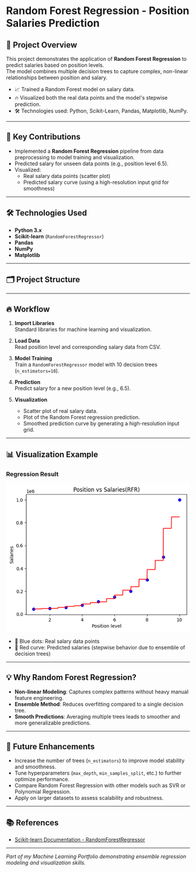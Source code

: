 # Random Forest Regression - Position Salaries Prediction

## 📌 Project Overview

This project demonstrates the application of **Random Forest Regression** to predict salaries based on position levels.  
The model combines multiple decision trees to capture complex, non-linear relationships between position and salary.

- 📈 Trained a Random Forest model on salary data.
- 🔥 Visualized both the real data points and the model's stepwise prediction.
- 🛠️ Technologies used: Python, Scikit-Learn, Pandas, Matplotlib, NumPy.

---

## 🎯 Key Contributions

- Implemented a **Random Forest Regression** pipeline from data preprocessing to model training and visualization.
- Predicted salary for unseen data points (e.g., position level 6.5).
- Visualized:
  - Real salary data points (scatter plot)
  - Predicted salary curve (using a high-resolution input grid for smoothness)

---

## 🛠️ Technologies Used

- **Python 3.x**
- **Scikit-learn** (`RandomForestRegressor`)
- **Pandas**
- **NumPy**
- **Matplotlib**

---

## 🗂️ Project Structure


---

## 🔥 Workflow

1. **Import Libraries**  
   Standard libraries for machine learning and visualization.

2. **Load Data**  
   Read position level and corresponding salary data from CSV.

3. **Model Training**  
   Train a `RandomForestRegressor` model with 10 decision trees (`n_estimators=10`).

4. **Prediction**  
   Predict salary for a new position level (e.g., 6.5).

5. **Visualization**  
   - Scatter plot of real salary data.
   - Plot of the Random Forest regression prediction.
   - Smoothed prediction curve by generating a high-resolution input grid.

---

## 📊 Visualization Example

### Regression Result

<p align="center">
  <img src="PositionvsSalaries.png" alt="Random Forest Regression Visualization" width="600"/>
</p>

- 🔵 Blue dots: Real salary data points
- 🔴 Red curve: Predicted salaries (stepwise behavior due to ensemble of decision trees)

---

## 💡 Why Random Forest Regression?

- **Non-linear Modeling**: Captures complex patterns without heavy manual feature engineering.
- **Ensemble Method**: Reduces overfitting compared to a single decision tree.
- **Smooth Predictions**: Averaging multiple trees leads to smoother and more generalizable predictions.

---

## 🚀 Future Enhancements

- Increase the number of trees (`n_estimators`) to improve model stability and smoothness.
- Tune hyperparameters (`max_depth`, `min_samples_split`, etc.) to further optimize performance.
- Compare Random Forest Regression with other models such as SVR or Polynomial Regression.
- Apply on larger datasets to assess scalability and robustness.

---

## 📚 References

- [Scikit-learn Documentation - RandomForestRegressor](https://scikit-learn.org/stable/modules/generated/sklearn.ensemble.RandomForestRegressor.html)

---

*Part of my Machine Learning Portfolio demonstrating ensemble regression modeling and visualization skills.*


